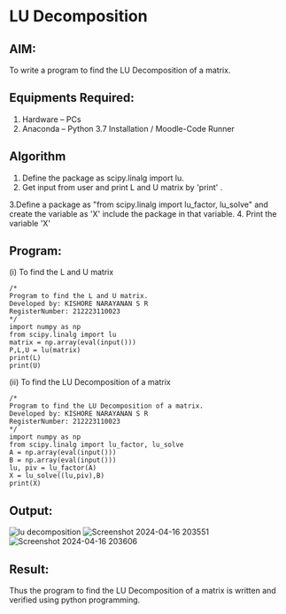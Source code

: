 # LU Decomposition 

## AIM:
To write a program to find the LU Decomposition of a matrix.

## Equipments Required:
1. Hardware – PCs
2. Anaconda – Python 3.7 Installation / Moodle-Code Runner

## Algorithm
1. Define the package as scipy.linalg import lu.
2. Get input from user and print L and U matrix by 'print' .

3.Define a package as "from scipy.linalg import lu_factor, lu_solve" and create the variable as 'X' include the package in that variable.
4. Print the variable 'X'

## Program:
(i) To find the L and U matrix
```
/*
Program to find the L and U matrix.
Developed by: KISHORE NARAYANAN S R
RegisterNumber: 212223110023
*/
import numpy as np
from scipy.linalg import lu
matrix = np.array(eval(input()))
P,L,U = lu(matrix)
print(L)
print(U)
```
(ii) To find the LU Decomposition of a matrix
```
/*
Program to find the LU Decomposition of a matrix.
Developed by: KISHORE NARAYANAN S R
RegisterNumber: 212223110023
*/
import numpy as np
from scipy.linalg import lu_factor, lu_solve
A = np.array(eval(input()))
B = np.array(eval(input()))
lu, piv = lu_factor(A)
X = lu_solve((lu,piv),B)
print(X)
```

## Output:
![lu decomposition]()
![Screenshot 2024-04-16 203551](https://github.com/KISHORENARAYANANSR/LU-Decomposition/assets/148202102/04f417dd-a009-4143-9ea4-8e80ba7dc4d4)
![Screenshot 2024-04-16 203606](https://github.com/KISHORENARAYANANSR/LU-Decomposition/assets/148202102/0c2bfe2a-b139-440a-a61d-bab389168d53)




## Result:
Thus the program to find the LU Decomposition of a matrix is written and verified using python programming.

